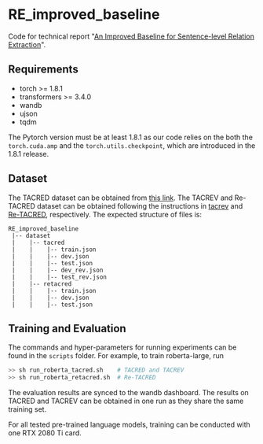 # RE_improved_baseline

Code for technical report "[An Improved Baseline for Sentence-level Relation Extraction](https://arxiv.org/abs/2102.01373)".

## Requirements
* torch >= 1.8.1
* transformers >= 3.4.0
* wandb
* ujson
* tqdm

The Pytorch version must be at least 1.8.1 as our code relies on the both the ``torch.cuda.amp`` and the ``torch.utils.checkpoint``, which are introduced in the 1.8.1 release.

## Dataset
The TACRED dataset can be obtained from [this link](https://nlp.stanford.edu/projects/tacred/). The TACREV and Re-TACRED dataset can be obtained following the instructions in [tacrev](https://github.com/DFKI-NLP/tacrev) and [Re-TACRED](https://github.com/gstoica27/Re-TACRED), respectively. The expected structure of files is:
```
RE_improved_baseline
 |-- dataset
 |    |-- tacred
 |    |    |-- train.json        
 |    |    |-- dev.json
 |    |    |-- test.json
 |    |    |-- dev_rev.json
 |    |    |-- test_rev.json
 |    |-- retacred
 |    |    |-- train.json        
 |    |    |-- dev.json
 |    |    |-- test.json
```

## Training and Evaluation
The commands and hyper-parameters for running experiments can be found in the ``scripts`` folder. For example, to train roberta-large, run
```bash
>> sh run_roberta_tacred.sh    # TACRED and TACREV
>> sh run_roberta_retacred.sh  # Re-TACRED
```
The evaluation results are synced to the wandb dashboard. The results on TACRED and TACREV can be obtained in one run as they share the same training set.

For all tested pre-trained language models, training can be conducted with one RTX 2080 Ti card.
